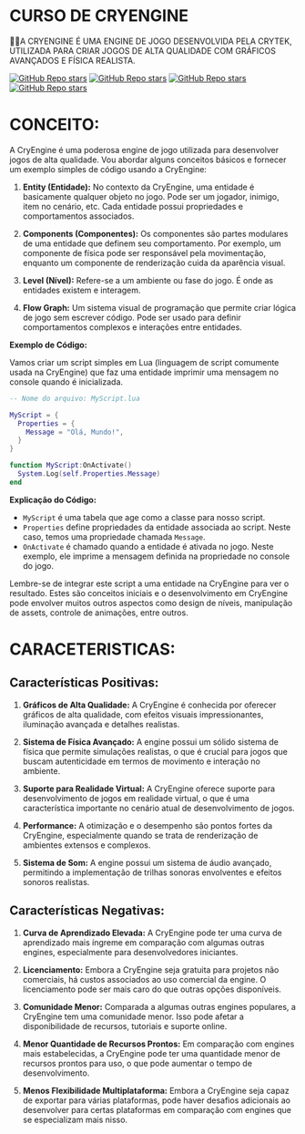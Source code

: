 # CURSO DE CRYENGINE
👨‍⚖️A CRYENGINE É UMA ENGINE DE JOGO DESENVOLVIDA PELA CRYTEK, UTILIZADA PARA CRIAR JOGOS DE ALTA QUALIDADE COM GRÁFICOS AVANÇADOS E FÍSICA REALISTA.

[![GitHub Repo stars](https://img.shields.io/badge/VILHALVA-GITHUB-03A9F4?logo=github)](https://github.com/VILHALVA) 
[![GitHub Repo stars](https://img.shields.io/badge/VEJA-DOCUMENTAÇÃO-03A9F4?logo=google)](https://docs.cryengine.com/) 
[![GitHub Repo stars](https://img.shields.io/badge/LINGUAGEM%20DE-PROGRAMAÇÃO-03A9F4?logo=github)](https://github.com/VILHALVA/CURSO-DE-LUA)
[![GitHub Repo stars](https://img.shields.io/badge/-PLAYLIST%20DO%20YOUTUBE-blueviolet)](https://youtube.com/playlist?list=PL3rePi75166S-_KYHjd1yLxZEWyR63nzf&si=BuYErIwRn2VRr7wD)

# CONCEITO:
A CryEngine é uma poderosa engine de jogo utilizada para desenvolver jogos de alta qualidade. Vou abordar alguns conceitos básicos e fornecer um exemplo simples de código usando a CryEngine:

1. **Entity (Entidade):** No contexto da CryEngine, uma entidade é basicamente qualquer objeto no jogo. Pode ser um jogador, inimigo, item no cenário, etc. Cada entidade possui propriedades e comportamentos associados.

2. **Components (Componentes):** Os componentes são partes modulares de uma entidade que definem seu comportamento. Por exemplo, um componente de física pode ser responsável pela movimentação, enquanto um componente de renderização cuida da aparência visual.

3. **Level (Nível):** Refere-se a um ambiente ou fase do jogo. É onde as entidades existem e interagem.

4. **Flow Graph:** Um sistema visual de programação que permite criar lógica de jogo sem escrever código. Pode ser usado para definir comportamentos complexos e interações entre entidades.

**Exemplo de Código:**

Vamos criar um script simples em Lua (linguagem de script comumente usada na CryEngine) que faz uma entidade imprimir uma mensagem no console quando é inicializada.

```lua
-- Nome do arquivo: MyScript.lua

MyScript = {
  Properties = {
    Message = "Olá, Mundo!",
  }
}

function MyScript:OnActivate()
  System.Log(self.Properties.Message)
end
```

**Explicação do Código:**

- `MyScript` é uma tabela que age como a classe para nosso script.
- `Properties` define propriedades da entidade associada ao script. Neste caso, temos uma propriedade chamada `Message`.
- `OnActivate` é chamado quando a entidade é ativada no jogo. Neste exemplo, ele imprime a mensagem definida na propriedade no console do jogo.

Lembre-se de integrar este script a uma entidade na CryEngine para ver o resultado. Estes são conceitos iniciais e o desenvolvimento em CryEngine pode envolver muitos outros aspectos como design de níveis, manipulação de assets, controle de animações, entre outros.

# CARACETERISTICAS:
## Características Positivas:
1. **Gráficos de Alta Qualidade:** A CryEngine é conhecida por oferecer gráficos de alta qualidade, com efeitos visuais impressionantes, iluminação avançada e detalhes realistas.

2. **Sistema de Física Avançado:** A engine possui um sólido sistema de física que permite simulações realistas, o que é crucial para jogos que buscam autenticidade em termos de movimento e interação no ambiente.

3. **Suporte para Realidade Virtual:** A CryEngine oferece suporte para desenvolvimento de jogos em realidade virtual, o que é uma característica importante no cenário atual de desenvolvimento de jogos.

4. **Performance:** A otimização e o desempenho são pontos fortes da CryEngine, especialmente quando se trata de renderização de ambientes extensos e complexos.

5. **Sistema de Som:** A engine possui um sistema de áudio avançado, permitindo a implementação de trilhas sonoras envolventes e efeitos sonoros realistas.

## Características Negativas:
1. **Curva de Aprendizado Elevada:** A CryEngine pode ter uma curva de aprendizado mais íngreme em comparação com algumas outras engines, especialmente para desenvolvedores iniciantes.

2. **Licenciamento:** Embora a CryEngine seja gratuita para projetos não comerciais, há custos associados ao uso comercial da engine. O licenciamento pode ser mais caro do que outras opções disponíveis.

3. **Comunidade Menor:** Comparada a algumas outras engines populares, a CryEngine tem uma comunidade menor. Isso pode afetar a disponibilidade de recursos, tutoriais e suporte online.

4. **Menor Quantidade de Recursos Prontos:** Em comparação com engines mais estabelecidas, a CryEngine pode ter uma quantidade menor de recursos prontos para uso, o que pode aumentar o tempo de desenvolvimento.

5. **Menos Flexibilidade Multiplataforma:** Embora a CryEngine seja capaz de exportar para várias plataformas, pode haver desafios adicionais ao desenvolver para certas plataformas em comparação com engines que se especializam mais nisso.

